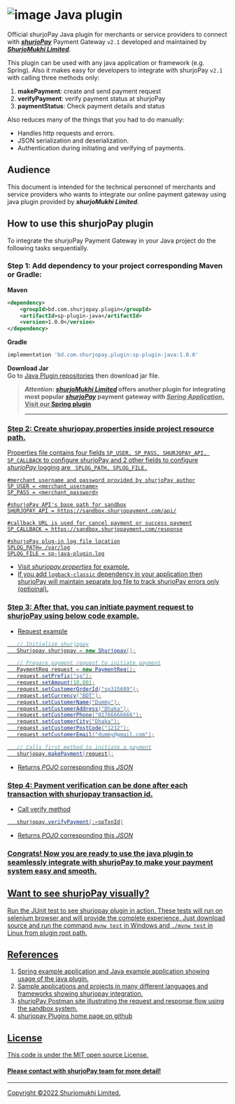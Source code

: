 ﻿# ![image](https://user-images.githubusercontent.com/57352037/155895117-523cfb9e-d895-47bf-a962-2bcdda49ad66.png) Java plugin

Official shurjoPay Java plugin for merchants or service providers to connect with [**_shurjoPay_**](https://shurjopay.com.bd) Payment Gateway ``` v2.1 ``` developed and maintained by [_**ShurjoMukhi Limited**_](https://shurjomukhi.com.bd).

This plugin can be used with any java application or framework (e.g. Spring).
Also it makes easy for developers to integrate with shurjoPay ``` v2.1 ``` with calling three methods only:

1. **makePayment**: create and send payment request
1. **verifyPayment**: verify payment status at shurjoPay
1. **paymentStatus**: Check payment details and status

Also reduces many of the things that you had to do manually:

- Handles http requests and errors.
- JSON serialization and deserialization.
- Authentication during initiating and verifying of payments.
## Audience
This document is intended for the technical personnel of merchants and service providers who wants to integrate our online payment gateway using java plugin provided by _**shurjoMukhi Limited**_.
## How to use this shurjoPay plugin
To integrate the shurjoPay Payment Gateway in your Java project do the following tasks sequentially.
### Step 1: Add dependency to your project corresponding Maven or Gradle:<br>
**Maven**
```xml
<dependency>
    <groupId>bd.com.shurjopay.plugin</groupId>
    <artifactId>sp-plugin-java</artifactId>
    <version>1.0.0</version>
</dependency>
```
**Gradle**
```gradle
implementation 'bd.com.shurjopay.plugin:sp-plugin-java:1.0.0'
```
**Download Jar**<br>
Go to [Java Plugin repositories](https://search.maven.org/search?q=shurjopay%20java%20plugin) then download jar file.<br>

> **_Attention:_ [_shurjoMukhi Limited_](https://shurjomukhi.com.bd/) offers another plugin for integrating most popular [**_shurjoPay_**](https://shurjopay.com.bd/) payment gateway with <u>_Spring Application_. Visit our [Spring plugin](https://github.com/shurjopay-plugins/sp-plugin-spring)**<hr>

### Step 2: Create shurjopay.properties inside project resource path.
Properties file contains four fields ``` SP_USER, SP_PASS, SHURJOPAY_API, SP_CALLBACK ``` to configure shurjoPay and 2 other fields to configure _shurjoPay_ logging are ```  SPLOG_PATH, SPLOG_FILE. ```
```properties
#merchant username and password provided by shurjoPay author
SP_USER = <merchant_username>
SP_PASS = <merchant_password>

#shurjoPay API's base path for sandbox
SHURJOPAY_API = https://sandbox.shurjopayment.com/api/

#callback URL is used for cancel payment or success payment
SP_CALLBACK = https://sandbox.shurjopayment.com/response

#shurjoPay plug-in log file location
SPLOG_PATH= /var/log
SPLOG_FILE = sp-java-plugin.log
```
- Visit [_shurjopay.properties_](https://github.com/shurjopay-plugins/sp-plugin-java/blob/develop/src/test/resources/shurjopay.properties.sample) for example.
- If you add ```logback-classic``` dependency in your application then shurjoPay will maintain separate log file to track shurjoPay errors only (optioinal).

### Step 3: After that, you can initiate payment request to shurjoPay using below code example.
- Request example
 ```java 
	// Initialize shurjopay
	Shurjopay shurjopay = new Shurjopay();

	// Prepare payment request to initiate payment
	PaymentReq request = new PaymentReq();
	request.setPrefix("sp");
	request.setAmount(10.00);
	request.setCustomerOrderId("sp315689");
	request.setCurrency("BDT");
	request.setCustomerName("Dummy");
	request.setCustomerAddress("Dhaka");
	request.setCustomerPhone("01766666666");
	request.setCustomerCity("Dhaka");
	request.setCustomerPostCode("1212");
	request.setCustomerEmail("dummy@gmail.com");

	// Calls first method to initiate a payment
	shurjopay.makePayment(request);
 ```
- Returns [_POJO_](https://github.com/shurjopay-plugins/sp-plugin-java/blob/develop/src/main/java/com/shurjomukhi/model/PaymentRes.java) corresponding this [_JSON_](https://github.com/shurjopay-plugins/sp-plugin-java/blob/develop/src/test/resources/sample-msg/payment-res.json)

### Step 4: Payment verification can be done after each transaction with shurjopay transaction id. 
- Call verify method
 ```java
	shurjopay.verifyPayment(:=spTxnId)
 ```
- Returns [_POJO_](https://github.com/shurjopay-plugins/sp-plugin-java/blob/develop/src/main/java/com/shurjomukhi/model/VerifiedPayment.java) corresponding this [_JSON_](https://github.com/shurjopay-plugins/sp-plugin-java/blob/develop/src/test/resources/sample-msg/verification-res.json)
### Congrats! Now you are ready to use the java plugin to seamlessly integrate with shurjoPay to make your payment system easy and smooth.

## Want to see shurjoPay visually?
Run the JUnit test to see shurjopay plugin in action. These tests will run on selenium browser and will provide the complete experience. Just download source and run the command ```mvnw test``` in Windows and ```./mvnw test``` in Linux from plugin root path.
## References
1. [Spring example application](https://github.com/shurjopay-plugins/sp-plugin-usage-examples/tree/dev/spring-app-java-plugin) and [Java example application](https://github.com/shurjopay-plugins/sp-plugin-usage-examples/tree/dev/java-app-java-plugin) showing usage of the java plugin.
2. [Sample applications and projects](https://github.com/shurjopay-plugins/sp-plugin-usage-examples) in many different languages and frameworks showing shurjopay integration.
3. [shurjoPay Postman site](https://documenter.getpostman.com/view/6335853/U16dS8ig) illustrating the request and response flow using the sandbox system.
4. [shurjopay Plugins](https://github.com/shurjopay-plugins) home page on github
## License
This code is under the [MIT open source License](https://github.com/shurjopay-plugins/sp-plugin-java/blob/develop/LICENSE).
#### Please [contact](https://shurjopay.com.bd/#contacts) with shurjoPay team for more detail!
<hr>
Copyright ©️2022 Shurjomukhi Limited.
